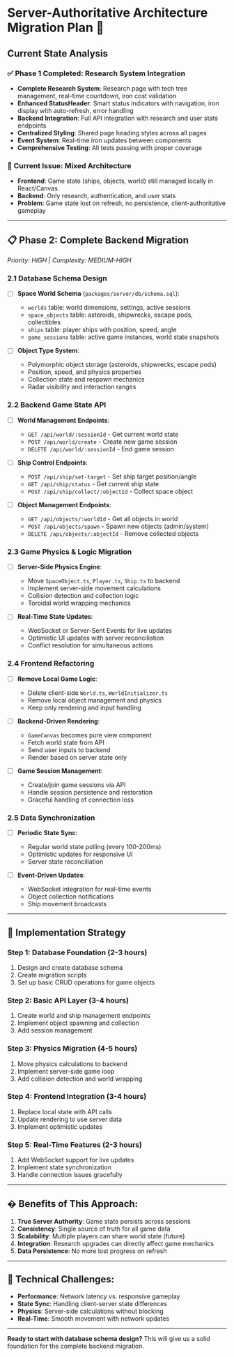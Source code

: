 # Server-Authoritative Architecture Migration Plan 🚀

## Current State Analysis

### ✅ **Phase 1 Completed: Research System Integration**
- **Complete Research System**: Research page with tech tree management, real-time countdown, iron cost validation
- **Enhanced StatusHeader**: Smart status indicators with navigation, iron display with auto-refresh, error handling
- **Backend Integration**: Full API integration with research and user stats endpoints
- **Centralized Styling**: Shared page heading styles across all pages
- **Event System**: Real-time iron updates between components
- **Comprehensive Testing**: All tests passing with proper coverage

### 🎯 **Current Issue: Mixed Architecture**
- **Frontend**: Game state (ships, objects, world) still managed locally in React/Canvas
- **Backend**: Only research, authentication, and user stats
- **Problem**: Game state lost on refresh, no persistence, client-authoritative gameplay

---

## 📋 **Phase 2: Complete Backend Migration** 
*Priority: HIGH | Complexity: MEDIUM-HIGH*

### **2.1 Database Schema Design**
- [ ] **Space World Schema** (`packages/server/db/schema.sql`):
  - `worlds` table: world dimensions, settings, active sessions
  - `space_objects` table: asteroids, shipwrecks, escape pods, collectibles
  - `ships` table: player ships with position, speed, angle
  - `game_sessions` table: active game instances, world state snapshots

- [ ] **Object Type System**:
  - Polymorphic object storage (asteroids, shipwrecks, escape pods)
  - Position, speed, and physics properties
  - Collection state and respawn mechanics
  - Radar visibility and interaction ranges

### **2.2 Backend Game State API**
- [ ] **World Management Endpoints**:
  - `GET /api/world/:sessionId` - Get current world state
  - `POST /api/world/create` - Create new game session
  - `DELETE /api/world/:sessionId` - End game session

- [ ] **Ship Control Endpoints**:
  - `POST /api/ship/set-target` - Set ship target position/angle
  - `GET /api/ship/status` - Get current ship state
  - `POST /api/ship/collect/:objectId` - Collect space object

- [ ] **Object Management Endpoints**:
  - `GET /api/objects/:worldId` - Get all objects in world
  - `POST /api/objects/spawn` - Spawn new objects (admin/system)
  - `DELETE /api/objects/:objectId` - Remove collected objects

### **2.3 Game Physics & Logic Migration**
- [ ] **Server-Side Physics Engine**:
  - Move `SpaceObject.ts`, `Player.ts`, `Ship.ts` to backend
  - Implement server-side movement calculations
  - Collision detection and collection logic
  - Toroidal world wrapping mechanics

- [ ] **Real-Time State Updates**:
  - WebSocket or Server-Sent Events for live updates
  - Optimistic UI updates with server reconciliation
  - Conflict resolution for simultaneous actions

### **2.4 Frontend Refactoring**
- [ ] **Remove Local Game Logic**:
  - Delete client-side `World.ts`, `WorldInitializer.ts`
  - Remove local object management and physics
  - Keep only rendering and input handling

- [ ] **Backend-Driven Rendering**:
  - `GameCanvas` becomes pure view component
  - Fetch world state from API
  - Send user inputs to backend
  - Render based on server state only

- [ ] **Game Session Management**:
  - Create/join game sessions via API
  - Handle session persistence and restoration
  - Graceful handling of connection loss

### **2.5 Data Synchronization**
- [ ] **Periodic State Sync**:
  - Regular world state polling (every 100-200ms)
  - Optimistic updates for responsive UI
  - Server state reconciliation

- [ ] **Event-Driven Updates**:
  - WebSocket integration for real-time events
  - Object collection notifications
  - Ship movement broadcasts

---

## 🔄 **Implementation Strategy**

### **Step 1: Database Foundation (2-3 hours)**
1. Design and create database schema
2. Create migration scripts
3. Set up basic CRUD operations for game objects

### **Step 2: Basic API Layer (3-4 hours)**
1. Create world and ship management endpoints
2. Implement object spawning and collection
3. Add session management

### **Step 3: Physics Migration (4-5 hours)**
1. Move physics calculations to backend
2. Implement server-side game loop
3. Add collision detection and world wrapping

### **Step 4: Frontend Integration (3-4 hours)**
1. Replace local state with API calls
2. Update rendering to use server data
3. Implement optimistic updates

### **Step 5: Real-Time Features (2-3 hours)**
1. Add WebSocket support for live updates
2. Implement state synchronization
3. Handle connection issues gracefully

---

## � **Benefits of This Approach:**

1. **True Server Authority**: Game state persists across sessions
2. **Consistency**: Single source of truth for all game data
3. **Scalability**: Multiple players can share world state (future)
4. **Integration**: Research upgrades can directly affect game mechanics
5. **Data Persistence**: No more lost progress on refresh

---

## 🚧 **Technical Challenges:**

- **Performance**: Network latency vs. responsive gameplay
- **State Sync**: Handling client-server state differences
- **Physics**: Server-side calculations without blocking
- **Real-Time**: Smooth movement with network updates

---

**Ready to start with database schema design?** This will give us a solid foundation for the complete backend migration.
